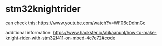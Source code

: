 # stm32knightrider

can check this:
https://www.youtube.com/watch?v=WF06cDdhnGc

additional information:
https://www.hackster.io/alikaanunl/how-to-make-knight-rider-with-stm32f411-on-mbed-4c7e72#code
